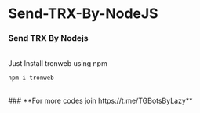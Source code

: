 # Send-TRX-By-NodeJS
### Send TRX By Nodejs
<br>
Just Install tronweb using npm 
<br>

```
npm i tronweb
```
<br>
### **For more codes join https://t.me/TGBotsByLazy**
